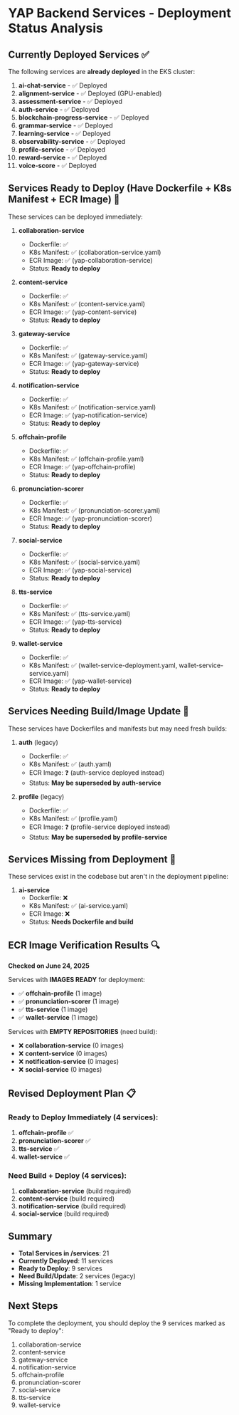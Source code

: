 # YAP Backend Services - Deployment Status Analysis

## Currently Deployed Services ✅
The following services are **already deployed** in the EKS cluster:

1. **ai-chat-service** - ✅ Deployed
2. **alignment-service** - ✅ Deployed (GPU-enabled)
3. **assessment-service** - ✅ Deployed  
4. **auth-service** - ✅ Deployed
5. **blockchain-progress-service** - ✅ Deployed
6. **grammar-service** - ✅ Deployed
7. **learning-service** - ✅ Deployed
8. **observability-service** - ✅ Deployed
9. **profile-service** - ✅ Deployed
10. **reward-service** - ✅ Deployed
11. **voice-score** - ✅ Deployed

## Services Ready to Deploy (Have Dockerfile + K8s Manifest + ECR Image) 🚀
These services can be deployed immediately:

1. **collaboration-service**
   - Dockerfile: ✅
   - K8s Manifest: ✅ (collaboration-service.yaml)
   - ECR Image: ✅ (yap-collaboration-service)
   - Status: **Ready to deploy**

2. **content-service**
   - Dockerfile: ✅
   - K8s Manifest: ✅ (content-service.yaml)
   - ECR Image: ✅ (yap-content-service)
   - Status: **Ready to deploy**

3. **gateway-service**
   - Dockerfile: ✅
   - K8s Manifest: ✅ (gateway-service.yaml)
   - ECR Image: ✅ (yap-gateway-service)
   - Status: **Ready to deploy**

4. **notification-service**
   - Dockerfile: ✅
   - K8s Manifest: ✅ (notification-service.yaml)
   - ECR Image: ✅ (yap-notification-service)
   - Status: **Ready to deploy**

5. **offchain-profile**
   - Dockerfile: ✅
   - K8s Manifest: ✅ (offchain-profile.yaml)
   - ECR Image: ✅ (yap-offchain-profile)
   - Status: **Ready to deploy**

6. **pronunciation-scorer**
   - Dockerfile: ✅
   - K8s Manifest: ✅ (pronunciation-scorer.yaml)
   - ECR Image: ✅ (yap-pronunciation-scorer)
   - Status: **Ready to deploy**

7. **social-service**
   - Dockerfile: ✅
   - K8s Manifest: ✅ (social-service.yaml)
   - ECR Image: ✅ (yap-social-service)
   - Status: **Ready to deploy**

8. **tts-service**
   - Dockerfile: ✅
   - K8s Manifest: ✅ (tts-service.yaml)
   - ECR Image: ✅ (yap-tts-service)
   - Status: **Ready to deploy**

9. **wallet-service**
   - Dockerfile: ✅
   - K8s Manifest: ✅ (wallet-service-deployment.yaml, wallet-service-service.yaml)
   - ECR Image: ✅ (yap-wallet-service)
   - Status: **Ready to deploy**

## Services Needing Build/Image Update 🔧
These services have Dockerfiles and manifests but may need fresh builds:

1. **auth** (legacy)
   - Dockerfile: ✅
   - K8s Manifest: ✅ (auth.yaml)
   - ECR Image: ❓ (auth-service deployed instead)
   - Status: **May be superseded by auth-service**

2. **profile** (legacy)
   - Dockerfile: ✅
   - K8s Manifest: ✅ (profile.yaml)
   - ECR Image: ❓ (profile-service deployed instead)
   - Status: **May be superseded by profile-service**

## Services Missing from Deployment 🚫
These services exist in the codebase but aren't in the deployment pipeline:

1. **ai-service**
   - Dockerfile: ❌
   - K8s Manifest: ✅ (ai-service.yaml)
   - ECR Image: ❌
   - Status: **Needs Dockerfile and build**

## ECR Image Verification Results 🔍
**Checked on June 24, 2025**

Services with **IMAGES READY** for deployment:
- ✅ **offchain-profile** (1 image)
- ✅ **pronunciation-scorer** (1 image) 
- ✅ **tts-service** (1 image)
- ✅ **wallet-service** (1 image)

Services with **EMPTY REPOSITORIES** (need build):
- ❌ **collaboration-service** (0 images)
- ❌ **content-service** (0 images)
- ❌ **notification-service** (0 images)
- ❌ **social-service** (0 images)

## Revised Deployment Plan 📋

### Ready to Deploy Immediately (4 services):
1. **offchain-profile** ✅
2. **pronunciation-scorer** ✅
3. **tts-service** ✅ 
4. **wallet-service** ✅

### Need Build + Deploy (4 services):
1. **collaboration-service** (build required)
2. **content-service** (build required)
3. **notification-service** (build required)
4. **social-service** (build required)

## Summary
- **Total Services in /services**: 21
- **Currently Deployed**: 11 services
- **Ready to Deploy**: 9 services
- **Need Build/Update**: 2 services (legacy)
- **Missing Implementation**: 1 service

## Next Steps
To complete the deployment, you should deploy the 9 services marked as "Ready to deploy":
1. collaboration-service
2. content-service  
3. gateway-service
4. notification-service
5. offchain-profile
6. pronunciation-scorer
7. social-service
8. tts-service
9. wallet-service

